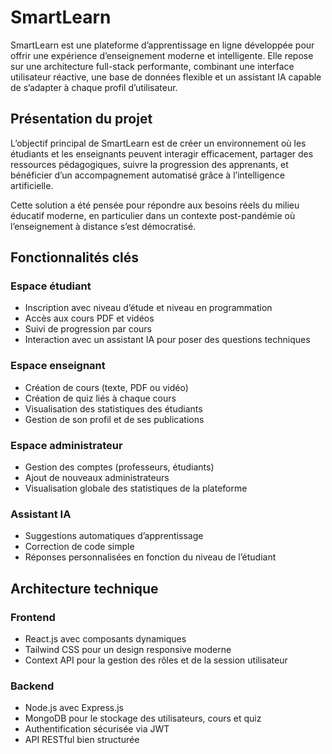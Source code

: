 # SmartLearn

SmartLearn est une plateforme d’apprentissage en ligne développée pour offrir une expérience d’enseignement moderne et intelligente. Elle repose sur une architecture full-stack performante, combinant une interface utilisateur réactive, une base de données flexible et un assistant IA capable de s’adapter à chaque profil d’utilisateur.

## Présentation du projet

L’objectif principal de SmartLearn est de créer un environnement où les étudiants et les enseignants peuvent interagir efficacement, partager des ressources pédagogiques, suivre la progression des apprenants, et bénéficier d’un accompagnement automatisé grâce à l’intelligence artificielle.

Cette solution a été pensée pour répondre aux besoins réels du milieu éducatif moderne, en particulier dans un contexte post-pandémie où l’enseignement à distance s’est démocratisé.

## Fonctionnalités clés

### Espace étudiant
- Inscription avec niveau d’étude et niveau en programmation
- Accès aux cours PDF et vidéos
- Suivi de progression par cours
- Interaction avec un assistant IA pour poser des questions techniques

### Espace enseignant
- Création de cours (texte, PDF ou vidéo)
- Création de quiz liés à chaque cours
- Visualisation des statistiques des étudiants
- Gestion de son profil et de ses publications

### Espace administrateur
- Gestion des comptes (professeurs, étudiants)
- Ajout de nouveaux administrateurs
- Visualisation globale des statistiques de la plateforme

### Assistant IA
- Suggestions automatiques d’apprentissage
- Correction de code simple
- Réponses personnalisées en fonction du niveau de l’étudiant

## Architecture technique

### Frontend
- React.js avec composants dynamiques
- Tailwind CSS pour un design responsive moderne
- Context API pour la gestion des rôles et de la session utilisateur

### Backend
- Node.js avec Express.js
- MongoDB pour le stockage des utilisateurs, cours et quiz
- Authentification sécurisée via JWT
- API RESTful bien structurée
